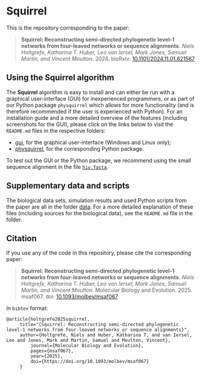 # Squirrel
This is the repository corresponding to the paper: 
> **Squirrel: Reconstructing semi-directed phylogenetic level-1 networks from four-leaved networks or sequence alignments**.
> *Niels Holtgrefe, Katharina T. Huber, Leo van Iersel, Mark Jones, Samuel Martin, and Vincent Moulton.* 2024. bioRxiv: [10.1101/2024.11.01.621567](https://doi.org/10.1101/2024.11.01.621567)

## Using the Squirrel algorithm
The **Squirrel** algorithm is easy to install and can either be run with a graphical user-interface (GUI) for inexperienced programmers, or as part of our Python package `physquirrel` which allows for more functionality (and is therefore recommended if the user is experienced with Python). For an installation guide and a more detailed overview of the features (including screenshots for the GUI), please click on the links below to visit the `README.md` files in the respective folders:
- [gui](https://github.com/nholtgrefe/squirrel/tree/main/gui), for the graphical user-interface (Windows and Linux only);
- [physquirrel](https://github.com/nholtgrefe/squirrel/tree/main/physquirrel), for the corresponding Python package.

To test out the GUI or the Python package, we recommend using the small sequence alignment in the file [`hiv.fasta`](https://github.com/nholtgrefe/squirrel/blob/main/data/hiv/hiv.fasta).
## Supplementary data and scripts
The biological data sets, simulation results and used Python scripts from the paper are all in the folder [data](https://github.com/nholtgrefe/squirrel/tree/main/data). For a more detailed explanation of these files (including sources for the biological data), see the `README.md` file in the folder.

## Citation
If you use any of the code in this repository, please cite the corresponding paper:
> **Squirrel: Reconstructing semi-directed phylogenetic level-1 networks from four-leaved networks or sequence alignments**.
> *Niels Holtgrefe, Katharina T. Huber, Leo van Iersel, Mark Jones, Samuel Martin, and Vincent Moulton.*
> Molecular Biology and Evolution. 2025. msaf067. doi: [10.1093/molbev/msaf067](https://doi.org/10.1093/molbev/msaf067)

In `bibtex` format:
```
@article{holtgrefe2025squirrel,
	 title="{Squirrel: Reconstructing semi-directed phylogenetic level-1 networks from four-leaved networks or sequence alignments}", 
	 author={Holtgrefe, Niels and Huber, Katharina T, and van Iersel, Leo and Jones, Mark and Martin, Samuel and Moulton, Vincent},
         journal={Molecular Biology and Evolution},
         pages={msaf067},
         year={2025},
         doi={https://doi.org/10.1093/molbev/msaf067}
	 }
```
